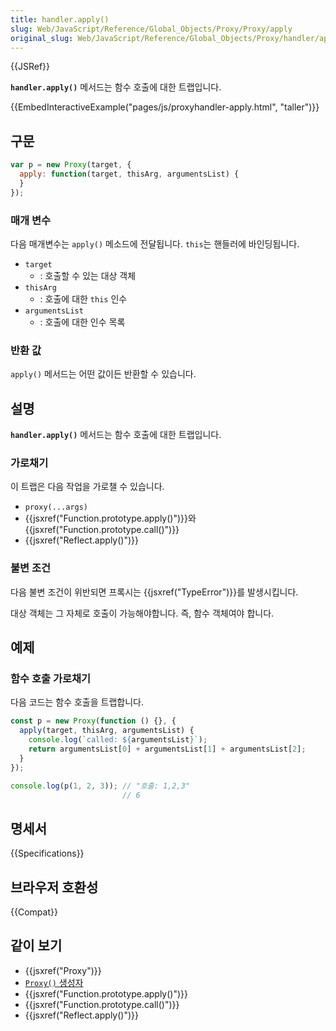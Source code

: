 ```yaml
---
title: handler.apply()
slug: Web/JavaScript/Reference/Global_Objects/Proxy/Proxy/apply
original_slug: Web/JavaScript/Reference/Global_Objects/Proxy/handler/apply
---
```

{{JSRef}}

**`handler.apply()`** 메서드는 함수 호출에 대한 트랩입니다.

{{EmbedInteractiveExample("pages/js/proxyhandler-apply.html", "taller")}}

## 구문

```js
var p = new Proxy(target, {
  apply: function(target, thisArg, argumentsList) {
  }
});
```

### 매개 변수

다음 매개변수는 `apply()` 메소드에 전달됩니다.
`this`는 핸들러에 바인딩됩니다.

- `target`
  - : 호출할 수 있는 대상 객체
- `thisArg`
  - : 호출에 대한 `this` 인수
- `argumentsList`
  - : 호출에 대한 인수 목록

### 반환 값

`apply()` 메서드는 어떤 값이든 반환할 수 있습니다.

## 설명

**`handler.apply()`** 메서드는 함수 호출에 대한 트랩입니다.

### 가로채기

이 트랩은 다음 작업을 가로챌 수 있습니다.

- `proxy(...args)`
- {{jsxref("Function.prototype.apply()")}}와 {{jsxref("Function.prototype.call()")}}
- {{jsxref("Reflect.apply()")}}

### 불변 조건

다음 불변 조건이 위반되면 프록시는 {{jsxref("TypeError")}}를 발생시킵니다.

대상 객체는 그 자체로 호출이 가능해야합니다. 즉, 함수 객체여야 합니다.

## 예제

### 함수 호출 가로채기

다음 코드는 함수 호출을 트랩합니다.

```js
const p = new Proxy(function () {}, {
  apply(target, thisArg, argumentsList) {
    console.log(`called: ${argumentsList}`);
    return argumentsList[0] + argumentsList[1] + argumentsList[2];
  }
});

console.log(p(1, 2, 3)); // "호출: 1,2,3"
                         // 6
```

## 명세서

{{Specifications}}

## 브라우저 호환성

{{Compat}}

## 같이 보기

- {{jsxref("Proxy")}}
- [`Proxy()` 생성자](/ko/docs/Web/JavaScript/Reference/Global_Objects/Proxy/Proxy)
- {{jsxref("Function.prototype.apply()")}}
- {{jsxref("Function.prototype.call()")}}
- {{jsxref("Reflect.apply()")}}
